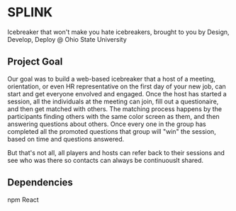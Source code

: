 # SPLINK

Icebreaker that won't make you hate icebreakers, brought to you by Design, Develop, Deploy @ Ohio State University


## Project Goal

Our goal was to build a web-based icebreaker that a host of a meeting, orientation, or even HR representative on the first day of your new job, can start and get everyone envolved and engaged. Once the host has started a session, all the individuals at the meeting can join, fill out a questionaire, and then get matched with others. The matching process happens by the participants finding others with the same color screen as them, and then answering questions about others. Once every one in the group has completed all the promoted questions that group will "win" the session, based on time and questions answered. 

But that's not all, all players and hosts can refer back to their sessions and see who was there so contacts can always be continuouslt shared.

## Dependencies

npm
React 
